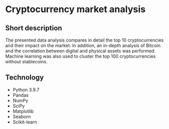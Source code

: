 # Cryptocurrency market analysis

## Short description
The presented data analysis compares in detail the top 10 cryptocurrencies and their impact on the market. In addition, an in-depth analysis of Bitcoin and the correlation between digital and physical assets was performed. Machine learning was also used to cluster the top 100 cryptocurrencies without stablecoins.

## Technology
* Python 3.9.7
* Pandas
* NumPy
* SciPy
* Matplotlib
* Seaborn
* Scikit-learn